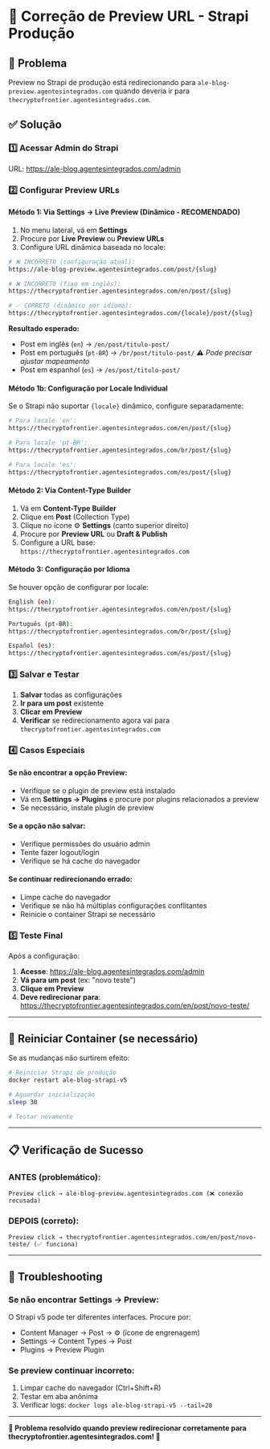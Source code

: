 # 🔧 Correção de Preview URL - Strapi Produção

## 🎯 **Problema**
Preview no Strapi de produção está redirecionando para `ale-blog-preview.agentesintegrados.com` quando deveria ir para `thecryptofrontier.agentesintegrados.com`.

## ✅ **Solução**

### **1️⃣ Acessar Admin do Strapi**
URL: https://ale-blog.agentesintegrados.com/admin

### **2️⃣ Configurar Preview URLs**

#### **Método 1: Via Settings → Live Preview (Dinâmico - RECOMENDADO)**
1. No menu lateral, vá em **Settings**
2. Procure por **Live Preview** ou **Preview URLs**
3. Configure URL dinâmica baseada no locale:

```bash
# ❌ INCORRETO (configuração atual):
https://ale-blog-preview.agentesintegrados.com/post/{slug}

# ❌ INCORRETO (fixo em inglês):
https://thecryptofrontier.agentesintegrados.com/en/post/{slug}

# ✅ CORRETO (dinâmico por idioma):
https://thecryptofrontier.agentesintegrados.com/{locale}/post/{slug}
```

**Resultado esperado:**
- Post em inglês (`en`) → `/en/post/titulo-post/`
- Post em português (`pt-BR`) → `/br/post/titulo-post/` ⚠️ *Pode precisar ajustar mapeamento*
- Post em espanhol (`es`) → `/es/post/titulo-post/`

#### **Método 1b: Configuração por Locale Individual**
Se o Strapi não suportar `{locale}` dinâmico, configure separadamente:

```bash
# Para locale 'en':
https://thecryptofrontier.agentesintegrados.com/en/post/{slug}

# Para locale 'pt-BR':  
https://thecryptofrontier.agentesintegrados.com/br/post/{slug}

# Para locale 'es':
https://thecryptofrontier.agentesintegrados.com/es/post/{slug}
```

#### **Método 2: Via Content-Type Builder**
1. Vá em **Content-Type Builder**
2. Clique em **Post** (Collection Type)
3. Clique no ícone ⚙️ **Settings** (canto superior direito)
4. Procure por **Preview URL** ou **Draft & Publish**
5. Configure a URL base: `https://thecryptofrontier.agentesintegrados.com`

#### **Método 3: Configuração por Idioma**
Se houver opção de configurar por locale:

```bash
English (en):
https://thecryptofrontier.agentesintegrados.com/en/post/{slug}

Português (pt-BR):  
https://thecryptofrontier.agentesintegrados.com/br/post/{slug}

Español (es):
https://thecryptofrontier.agentesintegrados.com/es/post/{slug}
```

### **3️⃣ Salvar e Testar**
1. **Salvar** todas as configurações
2. **Ir para um post** existente
3. **Clicar em Preview** 
4. **Verificar** se redirecionamento agora vai para `thecryptofrontier.agentesintegrados.com`

### **4️⃣ Casos Especiais**

#### **Se não encontrar a opção Preview:**
- Verifique se o plugin de preview está instalado
- Vá em **Settings → Plugins** e procure por plugins relacionados a preview
- Se necessário, instale plugin de preview

#### **Se a opção não salvar:**
- Verifique permissões do usuário admin
- Tente fazer logout/login
- Verifique se há cache do navegador

#### **Se continuar redirecionando errado:**
- Limpe cache do navegador
- Verifique se não há múltiplas configurações conflitantes
- Reinicie o container Strapi se necessário

### **5️⃣ Teste Final**
Após a configuração:

1. **Acesse**: https://ale-blog.agentesintegrados.com/admin
2. **Vá para um post** (ex: "novo teste")
3. **Clique em Preview** 
4. **Deve redirecionar para**: https://thecryptofrontier.agentesintegrados.com/en/post/novo-teste/

---

## 🔄 **Reiniciar Container (se necessário)**

Se as mudanças não surtirem efeito:

```bash
# Reiniciar Strapi de produção
docker restart ale-blog-strapi-v5

# Aguardar inicialização
sleep 30

# Testar novamente
```

---

## 📋 **Verificação de Sucesso**

### **ANTES (problemático):**
```
Preview click → ale-blog-preview.agentesintegrados.com (❌ conexão recusada)
```

### **DEPOIS (correto):**
```  
Preview click → thecryptofrontier.agentesintegrados.com/en/post/novo-teste/ (✅ funciona)
```

---

## 🐛 **Troubleshooting**

### **Se não encontrar Settings → Preview:**
O Strapi v5 pode ter diferentes interfaces. Procure por:
- Content Manager → Post → ⚙️ (ícone de engrenagem)
- Settings → Content Types → Post
- Plugins → Preview Plugin

### **Se preview continuar incorreto:**
1. Limpar cache do navegador (Ctrl+Shift+R)
2. Testar em aba anônima
3. Verificar logs: `docker logs ale-blog-strapi-v5 --tail=20`

---

**📝 Problema resolvido quando preview redirecionar corretamente para thecryptofrontier.agentesintegrados.com! 🎯** 